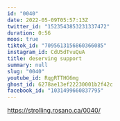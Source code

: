 ```yaml
---
id: "0040"
date: 2022-05-09T05:57:13Z
twitter_id: "1523543853231337472"
duration: 0:56
moos: true
tiktok_id: "7095613156860366085"
instagram_id: CdU5dTvuQuA
title: deserving support
summary: null
slug: "0040"
youtube_id: RqgRTTHG6mg
ghost_id: 6278ae13ef22230001b2f42c
facebook_id: "1031499660837795"
---
```

https://strolling.rosano.ca/0040/
